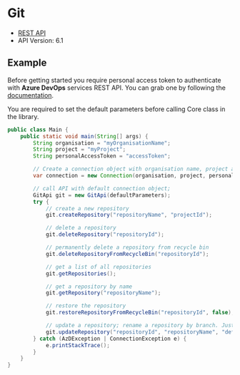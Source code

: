 # Git

- [REST API](https://docs.microsoft.com/en-us/rest/api/azure/devops/git/?view=azure-devops-rest-6.1)
- API Version: 6.1

## Example

Before getting started you require personal access token to authenticate with **Azure DevOps** services REST API.
You can grab one by following the [documentation](https://docs.microsoft.com/en-us/azure/devops/organizations/accounts/use-personal-access-tokens-to-authenticate?WT.mc_id=docs-github-dbrown&view=azure-devops&tabs=preview-page).

You are required to set the default parameters before calling Core class in the library.

```java
public class Main {
    public static void main(String[] args) {
        String organisation = "myOrganisationName";
        String project = "myProject";
        String personalAccessToken = "accessToken";

        // Create a connection object with organisation name, project and personal access token.
        var connection = new Connection(organisation, project, personalAccessToken);

        // call API with default connection object;
        GitApi git = new GitApi(defaultParameters);
        try {
            // create a new repository
            git.createRepository("repositoryName", "projectId");

            // delete a repository
            git.deleteRepository("repositoryId");

            // permanently delete a repository from recycle bin
            git.deleteRepositoryFromRecycleBin("repositoryId");

            // get a list of all repositories
            git.getRepositories();

            // get a repository by name
            git.getRepository("repositoryName");

            // restore the repository
            git.restoreRepositoryFromRecycleBin("repositoryId", false);

            // update a repository; rename a repository by branch. Just pass the branch name as main/develop;
            git.updateRepository("repositoryId", "repositoryName", "defaultBranchName");
        } catch (AzDException | ConnectionException e) {
            e.printStackTrace();
        }
    }
}
```